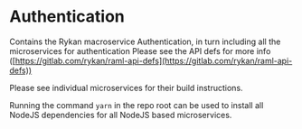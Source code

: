 # Authentication

Contains the Rykan macroservice Authentication, in turn including all the microservices for authentication
Please see the API defs for more info ([https://gitlab.com/rykan/raml-api-defs](https://gitlab.com/rykan/raml-api-defs))

Please see individual microservices for their build instructions.

Running the command `yarn` in the repo root can be used to install all NodeJS dependencies for all NodeJS based microservices.